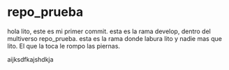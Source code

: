 # repo_prueba

hola lito, este es mi primer commit.
esta es la rama develop, dentro del multiverso repo_prueba.
esta es la rama donde labura lito y nadie mas que lito. El que la toca le rompo las piernas.



aijksdfkajshdkja